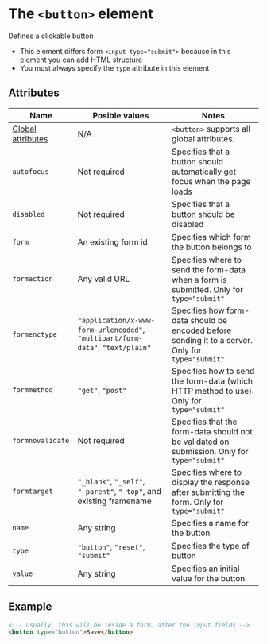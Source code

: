 # The `<button>` element
Defines a clickable button

- This element differs form `<input type="submit">` because in this element you can add HTML structure
- You must always specify the `type` attribute in this element

## Attributes
| Name | Posible values | Notes |
|-|-|-|
| [Global attributes](../first-steps/global-attributes.md) | N/A | `<button>` supports all global attributes. |
| `autofocus` | Not required | Specifies that a button should automatically get focus when the page loads |
| `disabled` | Not required | Specifies that a button should be disabled |
| `form` | An existing form id | Specifies which form the button belongs to |
| `formaction` | Any valid URL | Specifies where to send the form-data when a form is submitted. Only for `type="submit"` |
| `formenctype` | `"application/x-www-form-urlencoded"`, `"multipart/form-data"`, `"text/plain"` | Specifies how form-data should be encoded before sending it to a server. Only for `type="submit"` |
| `formmethod` | `"get"`, `"post"` | Specifies how to send the form-data (which HTTP method to use). Only for `type="submit"` |
| `formnovalidate` | Not required | Specifies that the form-data should not be validated on submission. Only for `type="submit"` |
| `formtarget` | `"_blank"`, `"_self"`, `"_parent"`, `"_top"`, and existing framename | Specifies where to display the response after submitting the form. Only for `type="submit"` |
| `name` | Any string | Specifies a name for the button |
| `type` | `"button"`, `"reset"`, `"submit"` | Specifies the type of button |
| `value` | Any string | Specifies an initial value for the button |

## Example
```html
<!-- Usually, this will be inside a form, after the input fields -->
<button type="button">Save</button>
```